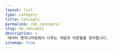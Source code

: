 ```yaml
---
layout: list
type: category
title: Concepts
permalink: /de_concepts/
slug: de_concepts
description: >
 데이터 엔지니어링에서 다루는 개념과 이론들을 정리합니다.
sitemap: true
---
```

